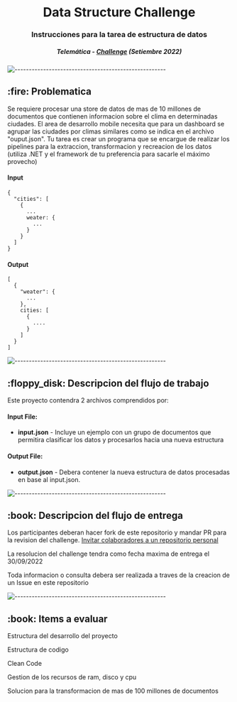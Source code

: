 
<h1 align="center"> Data Structure Challenge </h1>
<h3 align="center"> Instrucciones para la tarea de estructura de datos </h3>
<h5 align="center"> Telemática - <a href="#">Challenge</a> (Setiembre 2022) </h5>

<p align="center"> 

</p>

![-----------------------------------------------------](https://raw.githubusercontent.com/andreasbm/readme/master/assets/lines/rainbow.png)

<h2> :fire: Problematica</h2>
<p>Se requiere procesar una store de datos de mas de 10 millones de documentos que contienen informacion sobre el clima en determinadas ciudades. El area de desarrollo mobile necesita que para un dashboard se agrupar las ciudades por climas similares como se indica en el archivo "ouput.json". Tu tarea es crear un programa que se encargue de realizar los pipelines para la extraccion, transformacion y recreacion de los datos (utiliza .NET y el framework de tu preferencia para sacarle el máximo provecho) </p>


<h4>Input</h4>

```
{
  "cities": [
    {
      ...
      weater: {
        ...
      }
    }
  ]
}

```


<h4>Output</h4>

```
[
  {
    "weater": {
      ...
    },
    cities: [
      {
        ....
      }
    ]
  }
]

```

![-----------------------------------------------------](https://raw.githubusercontent.com/andreasbm/readme/master/assets/lines/rainbow.png)
<h2> :floppy_disk: Descripcion del flujo de trabajo</h2>

<p>Este proyecto contendra 2 archivos comprendidos por:</p>
<h4>Input File:</h4>
<ul>
  <li><b>input.json</b> - Incluye un ejemplo con un grupo de documentos que permitira clasificar los datos y procesarlos hacia una nueva estructura</li>
</ul>

<h4>Output File:</h4>
<ul>
  <li><b>output.json</b> - Debera contener la nueva estructura de datos procesadas en base al input.json.</li>
</ul>

![-----------------------------------------------------](https://raw.githubusercontent.com/andreasbm/readme/master/assets/lines/rainbow.png)

<h2> :book: Descripcion del flujo de entrega</h2>

<p>Los participantes deberan hacer fork de este repositorio y mandar PR para la revision del challenge. <a href="https://docs.github.com/es/account-and-profile/setting-up-and-managing-your-personal-account-on-github/managing-access-to-your-personal-repositories/inviting-collaborators-to-a-personal-repository">Invitar colaboradores a un repositorio personal</a>
</p>

<p>La resolucion del challenge tendra como fecha maxima de entrega el 30/09/2022</p>

<p>Toda informacion o consulta debera ser realizada a traves de la creacion de un Issue en este repositorio</p>

![-----------------------------------------------------](https://raw.githubusercontent.com/andreasbm/readme/master/assets/lines/rainbow.png)



<h2> :book: Items a evaluar</h2>

<p>Estructura del desarrollo del proyecto</p>
<p>Estructura de codigo</p>
<p>Clean Code</p>
<p>Gestion de los recursos de ram, disco y cpu</p>
<p>Solucion para la transformacion de mas de 100 millones de documentos</p>
